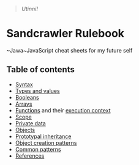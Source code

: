 > _Utinni!_

# Sandcrawler Rulebook

~Jawa~JavaScript cheat sheets for my future self

## Table of contents

* [Syntax](syntax.md)
* [Types and values](types-values.md)
* [Booleans](booleans.md)
* [Arrays](arrays.md)
* [Functions](functions.md) and their [execution context](execution-context.md)
* [Scope](scope.md)
* [Private data](private-data.md)
* [Objects](objects.md)
* [Prototypal inheritance](prototypal-inheritance.md)
* [Object creation patterns](object-creation.md)
* [Common patterns](patterns.md)
* [References](references.md)
